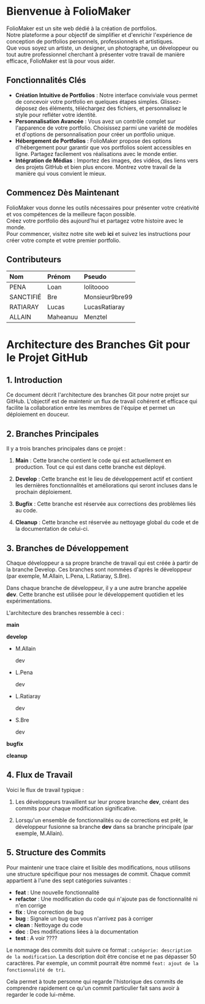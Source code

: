 # Bienvenue à FolioMaker
FolioMaker est un site web dédié à la création de portfolios. <br>
Notre plateforme a pour objectif de simplifier et d'enrichir l'expérience de conception de portfolios personnels, professionnels et artistiques. <br>
Que vous soyez un artiste, un designer, un photographe, un développeur ou tout autre professionnel cherchant à présenter votre travail de manière efficace, FolioMaker est là pour vous aider. <br>

## Fonctionnalités Clés
* **Création Intuitive de Portfolios** : Notre interface conviviale vous permet de concevoir votre portfolio en quelques étapes simples. Glissez-déposez des éléments, téléchargez des fichiers, et personnalisez le style pour refléter votre identité.
* **Personnalisation Avancée** : Vous avez un contrôle complet sur l'apparence de votre portfolio. Choisissez parmi une variété de modèles et d'options de personnalisation pour créer un portfolio unique.
* **Hébergement de Portfolios** : FolioMaker propose des options d'hébergement pour garantir que vos portfolios soient accessibles en ligne. Partagez facilement vos réalisations avec le monde entier.
* **Intégration de Médias** : Importez des images, des vidéos, des liens vers des projets GitHub et bien plus encore. Montrez votre travail de la manière qui vous convient le mieux.

## Commencez Dès Maintenant
FolioMaker vous donne les outils nécessaires pour présenter votre créativité et vos compétences de la meilleure façon possible. <br>
Créez votre portfolio dès aujourd'hui et partagez votre histoire avec le monde. <br>
Pour commencer, visitez notre site web **ici** et suivez les instructions pour créer votre compte et votre premier portfolio. <br>

## Contributeurs

| Nom | Prénom | Pseudo |
|:----|:-------|:-------|
| PENA | Loan | lolitoooo |
| SANCTIFIÉ | Bre | Monsieur9bre99 |
| RATIARAY | Lucas | LucasRatiaray |
| ALLAIN | Maheanuu | Menztel |

# Architecture des Branches Git pour le Projet GitHub

## 1. Introduction

Ce document décrit l'architecture des branches Git pour notre projet sur GitHub. L'objectif est de maintenir un flux de travail cohérent et efficace qui facilite la collaboration entre les membres de l'équipe et permet un déploiement en douceur.

## 2. Branches Principales

Il y a trois branches principales dans ce projet :

1. **Main** : Cette branche contient le code qui est actuellement en production. Tout ce qui est dans cette branche est déployé.

2. **Develop** : Cette branche est le lieu de développement actif et contient les dernières fonctionnalités et améliorations qui seront incluses dans le prochain déploiement.

3. **Bugfix** : Cette branche est réservée aux corrections des problèmes liés au code.
4. **Cleanup** : Cette branche est réservée au nettoyage global du code et de la documentation de celui-ci.

## 3. Branches de Développement

Chaque développeur a sa propre branche de travail qui est créée à partir de la branche Develop. Ces branches sont nommées d'après le développeur (par exemple, M.Allain, L.Pena, L.Ratiaray, S.Bre).

Dans chaque branche de développeur, il y a une autre branche appelée **dev**. Cette branche est utilisée pour le développement quotidien et les expérimentations.

L'architecture des branches ressemble à ceci :

**main**

**develop**

  - M.Allain
  
      dev
    
  - L.Pena
  
      dev
    
  - L.Ratiaray
  
      dev
    
  - S.Bre
  
      dev
    
**bugfix**

**cleanup**


## 4. Flux de Travail

Voici le flux de travail typique :

1. Les développeurs travaillent sur leur propre branche **dev**, créant des commits pour chaque modification significative.

2. Lorsqu'un ensemble de fonctionnalités ou de corrections est prêt, le développeur fusionne sa branche **dev** dans sa branche principale (par exemple, M.Allain).

## 5. Structure des Commits

Pour maintenir une trace claire et lisible des modifications, nous utilisons une structure spécifique pour nos messages de commit. Chaque commit appartient à l'une des sept catégories suivantes :

- **feat** : Une nouvelle fonctionnalité
- **refactor** : Une modification du code qui n'ajoute pas de fonctionnalité ni n'en corrige
- **fix** : Une correction de bug
- **bug** : Signale un bug que vous n'arrivez pas à corriger
- **clean** : Nettoyage du code
- **doc** : Des modifications liées à la documentation
- **test** : A voir ????


Le nommage des commits doit suivre ce format : `catégorie: description de la modification`. La description doit être concise et ne pas dépasser 50 caractères. Par exemple, un commit pourrait être nommé `feat: ajout de la fonctionnalité de tri`.

Cela permet à toute personne qui regarde l'historique des commits de comprendre rapidement ce qu'un commit particulier fait sans avoir à regarder le code lui-même.